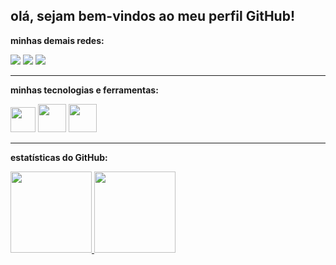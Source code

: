 <h2> olá, sejam bem-vindos ao meu perfil GitHub! </h2>

<div>
<p><b> minhas demais redes: </b></p>
<a href="https://instagram.com/gustavo_irineub" target="_blank"><img src="https://img.shields.io/badge/-Instagram-%23E4405F?style=for-the-badge&logo=instagram&logoColor=white" target="_blank"></a>
<a href = "mailto:joaogustavo831@gmail.com"><img src="https://img.shields.io/badge/Gmail-D14836?style=for-the-badge&logo=gmail&logoColor=white" target="_blank"></a>
<a href="https://www.linkedin.com/in/gustavo-irineu-b3a65822b" target="_blank"><img src="https://img.shields.io/badge/-LinkedIn-%230077B5?style=for-the-badge&logo=linkedin&logoColor=white" target="_blank"></a>   
</div>  

<div>
<hr aling="center"><p><b> minhas tecnologias e ferramentas: </b></p>
<img src="https://cdn.jsdelivr.net/gh/devicons/devicon/icons/vscode/vscode-original.svg" height="40" width="40"/>
<img src="https://cdn.jsdelivr.net/gh/devicons/devicon/icons/python/python-original.svg" height="45" width="45"/>
<img src="https://cdn.jsdelivr.net/gh/devicons/devicon/icons/git/git-original.svg" height="45" width="45"/>
</div>

<div>
<hr aling="center"><p><b> estatísticas do GitHub: </b></p>
<a href="https://github.com/gustavoib">
  <img height="130em" src="https://github-readme-stats.vercel.app/api?username=gustavoib&show_icons=true&theme=dark&include_all_commits=true&count_private=true"/>
  <img height="130em" src="https://github-readme-stats.vercel.app/api/top-langs/?username=gustavoib&layout=compact&langs_count=7&theme=dark"/>
</div>


